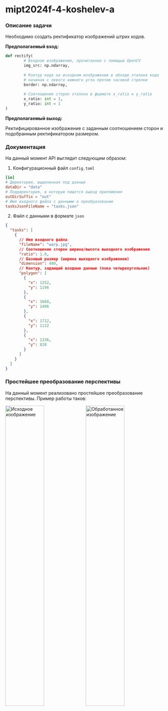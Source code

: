 # mipt2024f-4-koshelev-a

### Описание задачи

Необходимо создать ректификатор изображений штрих кодов.

**Предполагаемый вход:**

```python
def rectify(
        # Входное изображение, прочитанное с помощью OpenCV
        img_src: np.ndarray,
        
        # Контур кода на исходном изображении в обходе эталона кода
        # начиная с левого нижнего угла против часовой стрелки
        border: np.ndarray,
        
        # Соотношение сторон эталона в формате x_ratio к y_ratio
        x_ratio: int = 1,
        y_ratio: int = 1
) 
```

**Предполагаемый выход:**

Ректифицированное изображение с заданным соотношением сторон и подобранным ректификатором размером.

### Документация



На данный момент API выглядит следующим образом:
1) Конфигурационный файл `config.toml`

```toml
[io]
# Директория, выделенная под данные
dataDir = "data"
# Поддиректория, в которую пишется вывод приложения
outDirSuffix = "out"
# Имя входного файла с данными о преобразовании
tasksJsonFileName = "tasks.json"
```

2) Файл с данными в формате `json`

```json lines
{
  "tasks": [
    {
      // Имя входного файла
      "fileName": "warp.jpg",
      // Соотношение сторон ширина/высота выходного изображения
      "ratio": 1.0,
      // Базовый размер (ширина выходного изображения)
      "dimension": 400,
      // Контур, задающий входные данные (пока четырехугольник)
      "polygon": [
        {
          "x": 1252,
          "y": 1196
        },
        {
          "x": 1668,
          "y": 1496
        },
        {
          "x": 1712,
          "y": 1132
        },
        {
          "x": 1336,
          "y": 828
        }
      ]
    }
  ]
}
```

### Простейшее преобразование перспективы

На данный момент реализовано простейшее преобразование перспективы. Пример работы таков:

<img src="data/warp.jpg" alt="Исходное изображение" style="width: 49%; height: auto;"/>
<img src="data/warp_proc.jpg" alt="Обработанное изображение" style="width: 49%; height: auto;"/>
